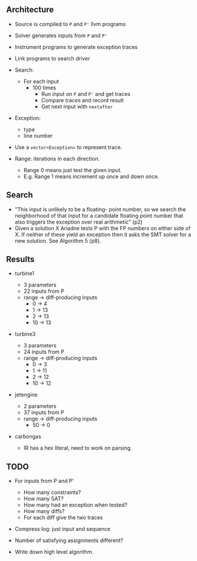 ## Architecture
- Source is compiled to `P` and `P'` llvm programs
- Solver generates inputs from `P` and `P'`
- Instrument programs to generate exception traces
- Link programs to search driver
- Search:
  - For each input
    - 100 times
      - Run input on `P` and `P'` and get traces
      - Compare traces and record result
      - Get next input with `nextafter`

- Exception:
  - type
  - line number

- Use a `vector<Exception>` to represent trace.

- Range: iterations in each direction.
  - Range 0 means just test the given input.
  - E.g. Range 1 means increment up once and down once.

## Search

- "This input is unlikely to be a floating-
  point number, so we search the neighborhood of that input for a
  candidate floating point number that also triggers the exception over
  real arithmetic" (p2)
- Given a solution X Ariadne tests P with the FP numbers on either side of X. If
  neither of these yield an exception then it asks the SMT solver for a new
  solution. See Algorithm 5 (p8).

## Results

- turbine1
  - 3 parameters
  - 22 inputs from P
  - range -> diff-producing inputs
    - 0 -> 4
    - 1 -> 13
    - 2 -> 13
    - 10 -> 13

- turbine3
  - 3 parameters
  - 24 inputs from P
  - range -> diff-producing inputs
    - 0 -> 3
    - 1 -> 11
    - 2 -> 12
    - 10 -> 12

- jetengine
  - 2 parameters
  - 37 inputs from P
  - range -> diff-producing inputs
    - 50 -> 0

- carbongas
  - IR has a hex literal, need to work on parsing.

## TODO

- For inputs from P and P'
  - How many constraints?
  - How many SAT?
  - How many had an exception when tested?
  - How many diffs?
  - For each diff give the two traces

- Compress log: just input and sequence
- Number of satisfying assignments different?

- Write down high level algorithm.
